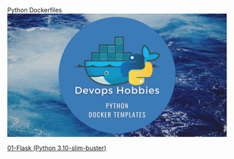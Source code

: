 Python Dockerfiles
![Devops Hobbies Python Docker Templates](DevopsHobbiesPythonDockerTemplates.jpg)

[01-Flask (Python 3.10-slim-buster)](01-Flask-Python-310-slim-buster/)